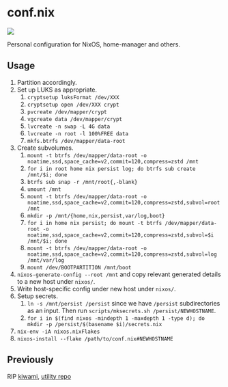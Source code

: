 # conf.nix

[![](https://forthebadge.com/images/badges/no-ragrets.svg)](https://forthebadge.com)

Personal configuration for NixOS, home-manager and others.

## Usage

1. Partition accordingly.
1. Set up LUKS as appropriate.
	1. `cryptsetup luksFormat /dev/XXX`
	1. `cryptsetup open /dev/XXX crypt`
	1. `pvcreate /dev/mapper/crypt`
	1. `vgcreate data /dev/mapper/crypt`
	1. `lvcreate -n swap -L 4G data`
	1. `lvcreate -n root -l 100%FREE data`
	1. `mkfs.btrfs /dev/mapper/data-root`
1. Create subvolumes.
	1. `mount -t btrfs /dev/mapper/data-root -o noatime,ssd,space_cache=v2,commit=120,compress=zstd /mnt`
	1. `for i in root home nix persist log; do btrfs sub create /mnt/$i; done`
	1. `btrfs sub snap -r /mnt/root{,-blank}`
	1. `umount /mnt`
	1. `mount -t btrfs /dev/mapper/data-root -o noatime,ssd,space_cache=v2,commit=120,compress=zstd,subvol=root /mnt`
	1. `mkdir -p /mnt/{home,nix,persist,var/log,boot}`
	1. `for i in home nix persist; do mount -t btrfs /dev/mapper/data-root -o noatime,ssd,space_cache=v2,commit=120,compress=zstd,subvol=$i /mnt/$i; done`
	1. `mount -t btrfs /dev/mapper/data-root -o noatime,ssd,space_cache=v2,commit=120,compress=zstd,subvol=log /mnt/var/log`
	1. `mount /dev/BOOTPARTITION /mnt/boot`
1. `nixos-generate-config --root /mnt` and copy relevant generated details to a
   new host under `nixos/`.
1. Write host-specific config under new host under `nixos/`.
1. Setup secrets.
	1. `ln -s /mnt/persist /persist` since we have `/persist` subdirectories as
	   an input. Then run `scripts/mksecrets.sh /persist/NEWHOSTNAME`.
	1. `for i in $(find nixos -mindepth 1 -maxdepth 1 -type d); do mkdir -p /persist/$(basename $i)/secrets.nix`
1. `nix-env -iA nixos.nixFlakes`
1. `nixos-install --flake /path/to/conf.nix#NEWHOSTNAME`

## Previously

RIP [kiwami](https://github.com/chuahou/kiwami),
[utility repo](https://github.com/chuahou/utility>)
